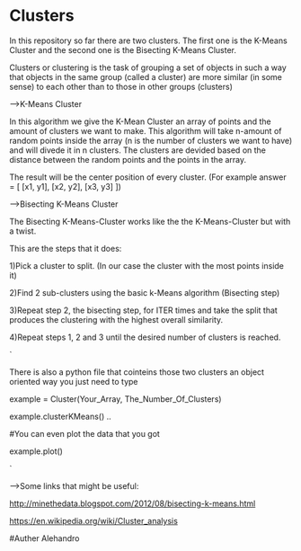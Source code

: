 # Clusters

In this repository so far there are two clusters. The first one is the K-Means Cluster and the second one is the
Bisecting K-Means Cluster.

Clusters or clustering is the task of grouping a set of objects in such a way that objects in the same group (called a cluster) 
are more similar (in some sense) to each other than to those in other groups (clusters)

-->K-Means Cluster

In this algorithm we give the K-Mean Cluster an array of points and the amount of clusters we want to make.
This algorithm will take n-amount of random points inside the array (n is the number of clusters we want to have) and will
divede it in n clusters. The clusters are devided based on the distance between the random points and the points in the array.


The result will be the center position of every cluster. (For example answer = [ [x1, y1], [x2, y2], [x3, y3] ])


-->Bisecting K-Means Cluster

The Bisecting K-Means-Cluster works like the the K-Means-Cluster but with a twist.


This are the steps that it does:


1)Pick a cluster to split. (In our case the cluster with the most points inside it)

2)Find 2 sub-clusters using the basic k-Means algorithm (Bisecting step)

3)Repeat step 2, the bisecting step, for ITER times and take the split that produces the clustering with the highest overall similarity.

4)Repeat steps 1, 2 and 3 until the desired number of clusters is reached.

`

There is also a python file that cointeins those two clusters an object oriented way you just need to type

example = Cluster(Your_Array, The_Number_Of_Clusters)

example.clusterKMeans() ..

#You can even plot the data that you got

example.plot()

`

-->Some links that might be useful:

http://minethedata.blogspot.com/2012/08/bisecting-k-means.html

https://en.wikipedia.org/wiki/Cluster_analysis


#Auther Alehandro
